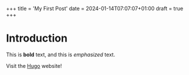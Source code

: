 +++
title = 'My First Post'
date = 2024-01-14T07:07:07+01:00
draft = true
+++

# Introduction

This is **bold** text, and this is *emphasized* text.

Visit the [Hugo](https://gohugo.io) website!